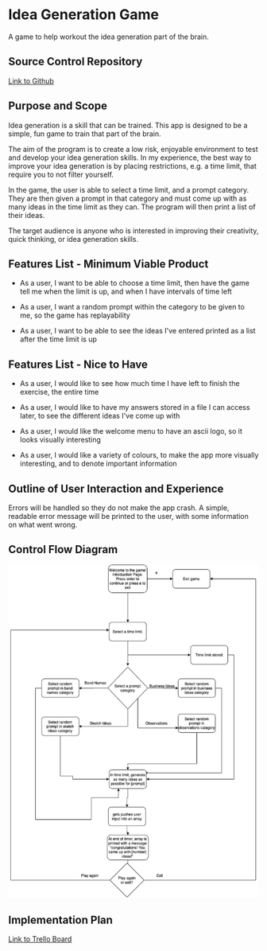 # Idea Generation Game

A game to help workout the idea generation part of the brain.

## Source Control Repository
[Link to Github](https://github.com/TimothyDunk/idea-generation-game)

## Purpose and Scope
Idea generation is a skill that can be trained. This app is designed to be a simple, fun game to train that part of the brain. 

The aim of the program is to create a low risk, enjoyable environment to test and develop your idea generation skills. In my experience, the best way to improve your idea generation is by placing restrictions, e.g. a time limit, that require you to not filter yourself. 

In the game, the user is able to select a time limit, and a prompt category. They are then given a prompt in that category and must come up with as many ideas in the time limit as they can. The program will then print a list of their ideas.

The target audience is anyone who is interested in improving their creativity, quick thinking, or idea generation skills.

## Features List - Minimum Viable Product

* As a user, I want to be able to choose a time limit, then have the game tell me when the limit is up, and when I have intervals of time left

* As a user, I want a random prompt within the category to be given to me, so the game has replayability

* As a user, I want to be able to see the ideas I've entered printed as a list after the time limit is up

## Features List - Nice to Have

* As a user, I would like to see how much time I have left to finish the exercise, the entire time

* As a user, I would like to have my answers stored in a file I can access later, to see the different ideas I've come up with

* As a user, I would like the welcome menu to have an ascii logo, so it looks visually interesting

* As a user, I would like a variety of colours, to make the app more visually interesting, and to denote important information

## Outline of User Interaction and Experience
Errors will be handled so they do not make the app crash. A simple, readable error message will be printed to the user, with some information on what went wrong.

## Control Flow Diagram

![control flow diagram](docs/idea-generator-game-flowchart.png)

## Implementation Plan

[Link to Trello Board](https://trello.com/b/4rthhtFK/idea-generator-game-project)